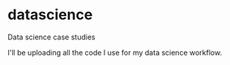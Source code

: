 # datascience
Data science case studies

I'll be uploading all the code I use for my data science workflow.
